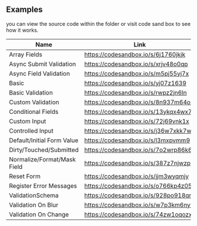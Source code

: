 ## Examples

you can view the source code within the folder or visit code sand box to see how it works.

| Name                        | Link                                |
| --------------------------- | ----------------------------------- |
| Array Fields                | https://codesandbox.io/s/6j1760jkjk |
| Async Submit Validation     | https://codesandbox.io/s/xrjv48o0qp |
| Async Field Validation      | https://codesandbox.io/s/m5pj55yj7x |
| Basic                       | https://codesandbox.io/s/yj07z1639  |
| Basic Validation            | https://codesandbox.io/s/rwpz2jn6ln |
| Custom Validation           | https://codesandbox.io/s/8n937m64o9 |
| Conditional Fields          | https://codesandbox.io/s/13ykqx4wx7 |
| Custom Input                | https://codesandbox.io/s/72j69vnk1x |
| Controlled Input            | https://codesandbox.io/s/j36w7xkk7w |
| Default/Initial Form Value  | https://codesandbox.io/s/l3mxpvmm9  |
| Dirty/Touched/Submitted     | https://codesandbox.io/s/7o2wrp86k6 |
| Normalize/Format/Mask Field | https://codesandbox.io/s/387z7njwzp |
| Reset Form                  | https://codesandbox.io/s/jjm3wyqmjy |
| Register Error Messages     | https://codesandbox.io/s/o766kp4z05 |
| ValidationSchema            | https://codesandbox.io/s/928po918qr |
| Validation On Blur          | https://codesandbox.io/s/w7p3km6nyw |
| Validation On Change        | https://codesandbox.io/s/74zw1oqozx |
